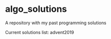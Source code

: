 # algo_solutions
A repository with my past programming solutions

Current solutions list:
  advent2019
